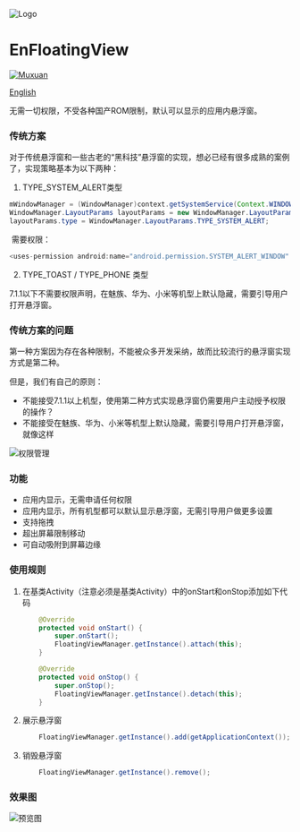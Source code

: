 ![Logo](https://raw.githubusercontent.com/leotyndale/EnFloatingView/master/preview/logo.png)

EnFloatingView
==========================
[![Muxuan](https://img.shields.io/badge/Powered_by-Muxuan-green.svg?style=flat)](http://www.imuxuan.com/)

 
[English](/README_EN.md)
 

无需一切权限，不受各种国产ROM限制，默认可以显示的应用内悬浮窗。

### 传统方案

对于传统悬浮窗和一些古老的“黑科技”悬浮窗的实现，想必已经有很多成熟的案例了，实现策略基本为以下两种：

1. TYPE_SYSTEM_ALERT类型

```java
mWindowManager = (WindowManager)context.getSystemService(Context.WINDOW_SERVICE);
WindowManager.LayoutParams layoutParams = new WindowManager.LayoutParams()
layoutParams.type = WindowManager.LayoutParams.TYPE_SYSTEM_ALERT;
```

​        需要权限：

```java
<uses-permission android:name="android.permission.SYSTEM_ALERT_WINDOW" ></uses>
```

2. TYPE_TOAST / TYPE_PHONE 类型

​        7.1.1以下不需要权限声明，在魅族、华为、小米等机型上默认隐藏，需要引导用户打开悬浮窗。

### 传统方案的问题

第一种方案因为存在各种限制，不能被众多开发采纳，故而比较流行的悬浮窗实现方式是第二种。

但是，我们有自己的原则：

- 不能接受7.1.1以上机型，使用第二种方式实现悬浮窗仍需要用户主动授予权限的操作？
- 不能接受在魅族、华为、小米等机型上默认隐藏，需要引导用户打开悬浮窗，就像这样

![权限管理](https://github.com/leotyndale/EnFloatingView/blob/master/preview/1.gif)

### 功能

- 应用内显示，无需申请任何权限
- 应用内显示，所有机型都可以默认显示悬浮窗，无需引导用户做更多设置
- 支持拖拽
- 超出屏幕限制移动
- 可自动吸附到屏幕边缘

### 使用规则

1. 在基类Activity（注意必须是基类Activity）中的onStart和onStop添加如下代码

   ```java
       @Override
       protected void onStart() {
           super.onStart();
           FloatingViewManager.getInstance().attach(this);
       }

       @Override
       protected void onStop() {
           super.onStop();
           FloatingViewManager.getInstance().detach(this);
       }
   ```


2. 展示悬浮窗

   ```java
       FloatingViewManager.getInstance().add(getApplicationContext());
   ```

3. 销毁悬浮窗

   ```java
       FloatingViewManager.getInstance().remove();
   ```

### 效果图
![预览图](https://github.com/leotyndale/EnFloatingView/blob/master/preview/2.gif)
